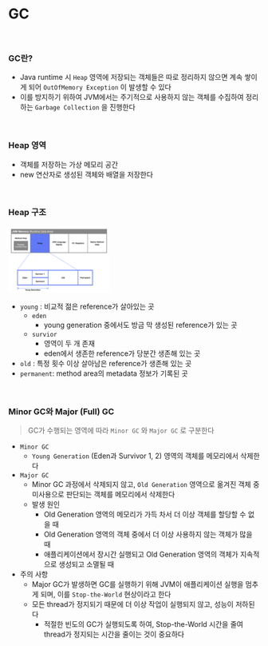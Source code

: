 # GC

<br>

### GC란?

- Java runtime 시 `Heap` 영역에 저장되는 객체들은 따로 정리하지 않으면 계속 쌓이게 되어 `OutOfMemory Exception` 이 발생할 수 있다
- 이를 방지하기 위하여 JVM에서는 주기적으로 사용하지 않는 객체를 수집하여 정리하는 `Garbage Collection` 을 진행한다

<br>

### Heap 영역

- 객체를 저장하는 가상 메모리 공간
- new 연산자로 생성된 객체와 배열을 저장한다

<br>

### Heap 구조

<img src="../../images/jvm-heap.png" width="40%">

- `young` : 비교적 젊은 reference가 살아있는 곳
  - `eden`
    - young generation 중에서도 방금 막 생성된 reference가 있는 곳
  - `survior`
    - 영역이 두 개 존재
    - eden에서 생존한 reference가 당분간 생존해 있는 곳
- `old` : 특정 횟수 이상 살아남은 reference가 생존해 있는 곳
- `permanent`: method area의 metadata 정보가 기록된 곳

<br>

### Minor GC와 Major (Full) GC
>
> GC가 수행되는 영역에 따라 `Minor GC` 와 `Major GC` 로 구분한다
>
- `Minor GC`
  - `Young Generation` (Eden과 Survivor 1, 2) 영역의 객체를 메모리에서 삭제한다
- `Major GC`
  - Minor GC 과정에서 삭제되지 않고, `Old Generation` 영역으로 옮겨진 객체 중 미사용으로 판단되는 객체를 메모리에서 삭제한다
  - 발생 원인
    - Old Generation 영역의 메모리가 가득 차서 더 이상 객체를 할당할 수 없을 때
    - Old Generation 영역의 객체 중에서 더 이상 사용하지 않는 객체가 많을 때
    - 애플리케이션에서 장시간 실행되고 Old Generation 영역의 객체가 지속적으로 생성되고 소멸될 때
- 주의 사항
  - Major GC가 발생하면 GC를 실행하기 위해 JVM이 애플리케이션 실행을 멈추게 되며, 이를 `Stop-the-World` 현상이라고 한다
  - 모든 thread가 정지되기 때문에 더 이상 작업이 실행되지 않고, 성능이 저하된다
    - 적절한 빈도의 GC가 실행되도록 하여, Stop-the-World 시간을 줄여 thread가 정지되는 시간을 줄이는 것이 중요하다
